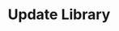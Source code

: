 ---
title: "Update Library"
slug: Update-Library
customHeadElements:
  - <link rel="manifest" href="manifest.json" />
---